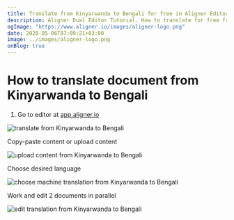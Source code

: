 ```yaml
---
title: Translate from Kinyarwanda to Bengali for free in Aligner Editor
description: Aligner Dual Editor Tutorial. How to translate for free from Kinyarwanda to Bengali. Aligner is multilingual document management platform. 
ogImage: "https://www.aligner.io/images/aligner-logo.png"
date: 2020-05-06T07:09:21+03:00
image: ../images/aligner-logo.png
onBlog: true
---
```


# How to translate document from Kinyarwanda to Bengali

1. Go to editor at [app.aligner.io](https://app.aligner.io "Aligner App web page")

![translate from Kinyarwanda to Bengali](../aligner-blank-editor.png "translate from Kinyarwanda to Bengali")

Copy-paste content or upload content

![upload content from Kinyarwanda to Bengali](../aligner-uploaded-document.png "upload content from Kinyarwanda to Bengali")

Choose desired language

![choose machine translation from Kinyarwanda to Bengali](../aligner-language-dropdown.png "choose machine translation from Kinyarwanda to Bengali")

Work and edit 2 documents in parallel

![edit translation from Kinyarwanda to Bengali](../aligner-double-sitded-editor.png "edit translation from Kinyarwanda to Bengali")


